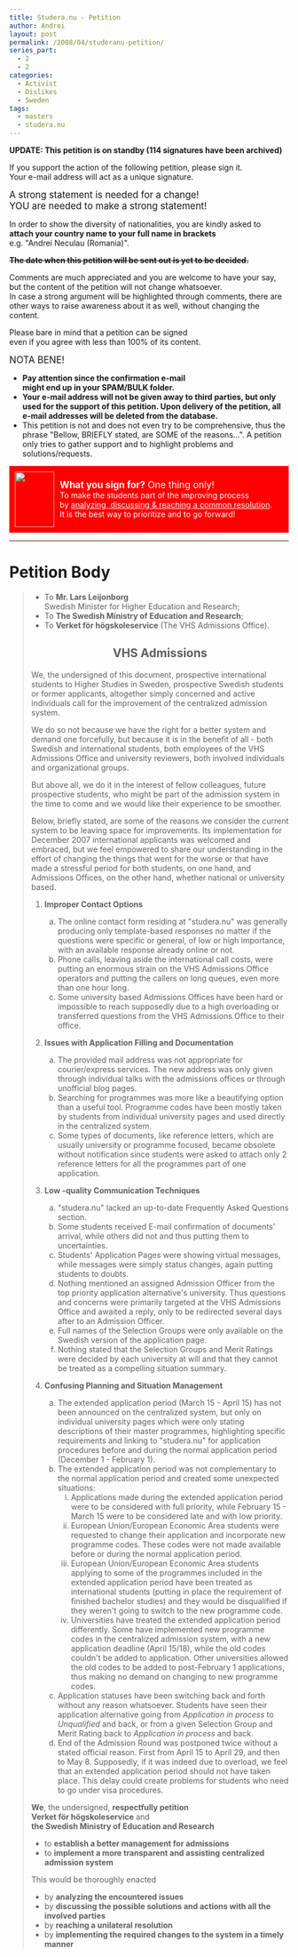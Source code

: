 ```yaml
---
title: Studera.nu - Petition
author: Andrei
layout: post
permalink: /2008/04/studeranu-petition/
series_part:
  - 2
  - 2
categories:
  - Activist
  - Dislikes
  - Sweden
tags:
  - masters
  - studera.nu
---
```

**UPDATE: This petition is on standby (114 signatures have been archived)**

If you support the action of the following petition, please sign it.  
Your e-mail address will act as a unique signature.

<big>A strong statement is needed for a change!<br /> YOU are needed to make a strong statement!</big>



In order to show the diversity of nationalities, you are kindly asked to  
**attach your country name to your full name in brackets**  
e.g. "Andrei Neculau (Romania)".

**<del datetime="2009-02-13T12:50:42+00:00">The date when this petition will be sent out is yet to be decided.</del>**

Comments are much appreciated and you are welcome to have your say,  
but the content of the petition will not change whatsoever.  
In case a strong argument will be highlighted through comments, there are other ways to raise awareness about it as well, without changing the content.

Please bare in mind that a petition can be signed  
even if you agree with less than 100% of its content.

<big>NOTA BENE!</big>

*   **Pay attention since the confirmation e-mail  
    might end up in your SPAM/BULK folder.**
*   **Your e-mail address will not be given away to third parties, but only used for the support of this petition. Upon delivery of the petition, all e-mail addresses will be deleted from the database.**
*   This petition is not and does not even try to be comprehensive, thus the phrase "Bellow, BRIEFLY stated, are SOME of the reasons...". A petition only tries to gather support and to highlight problems and solutions/requests.

<div style="background-color: #ff0000; color:#ffffff; padding:10px">
  <img style="float:left; padding-right:10px" title="Petition" src="http://blog.andreineculau.com/wp-content/uploads/2008/05/petition-stylo-1-2_thumb.jpg" alt="" width="71" height="100" /></p> <div style="float:left">
    <big><strong>What you sign for?</strong> One thing only!</big><br /> To make the students part of the improving process<br /> by <span style="text-decoration: underline;">analyzing, discussing & reaching a common resolution</span>.<br /> It is the best way to prioritize and to go forward!
  </div>
  
  <div style="clear:both">
  </div>
</div>

* * *

# Petition Body

> *   To **Mr. Lars Leijonborg**  
>     Swedish Minister for Higher Education and Research;
> *   To **The Swedish Ministry of Education and Research**;
> *   To **Verket för högskoleservice** (The VHS Admissions Office).
> 
> <h2 style="text-align:center">
>   VHS Admissions
> </h2>
> 
> We, the undersigned of this document, prospective international students to Higher Studies in Sweden, prospective Swedish students or former applicants, altogether simply concerned and active individuals call for the improvement of the centralized admission system.
> 
> We do so not because we have the right for a better system and demand one forcefully, but because it is in the benefit of all - both Swedish and international students, both employees of the VHS Admissions Office and university reviewers, both involved individuals and organizational groups.
> 
> But above all, we do it in the interest of fellow colleagues, future prospective students, who might be part of the admission system in the time to come and we would like their experience to be smoother.
> 
> Below, briefly stated, are some of the reasons we consider the current system to be leaving space for improvements. Its implementation for December 2007 international applicants was welcomed and embraced, but we feel empowered to share our understanding in the effort of changing the things that went for the worse or that have made a stressful period for both students, on one hand, and Admissions Offices, on the other hand, whether national or university based.
> 
> 1.  **Improper Contact Options** <ol type="a">
>       <li>
>         The online contact form residing at "studera.nu" was generally producing only template-based responses no matter if the questions were specific or general, of low or high importance, with an available response already online or not.
>       </li>
>       <li>
>         Phone calls, leaving aside the international call costs, were putting an enormous strain on the VHS Admissions Office operators and putting the callers on long queues, even more than one hour long.
>       </li>
>       <li>
>         Some university based Admissions Offices have been hard or impossible to reach supposedly due to a high overloading or transferred questions from the VHS Admissions Office to their office.
>       </li>
>     </ol>
> 
> 2.  **Issues with Application Filling and Documentation** <ol type="a">
>       <li>
>         The provided mail address was not appropriate for courier/express services. The new address was only given through individual talks with the admissions offices or through unofficial blog pages.
>       </li>
>       <li>
>         Searching for programmes was more like a beautifying option than a useful tool. Programme codes have been mostly taken by students from individual university pages and used directly in the centralized system.
>       </li>
>       <li>
>         Some types of documents, like reference letters, which are usually university or programme focused, became obsolete without notification since students were asked to attach only 2 reference letters for all the programmes part of one application.
>       </li>
>     </ol>
> 
> 3.  **Low -quality Communication Techniques** <ol type="a">
>       <li>
>         "studera.nu" lacked an up-to-date Frequently Asked Questions section.
>       </li>
>       <li>
>         Some students received E-mail confirmation of documents' arrival, while others did not and thus putting them to uncertainties.
>       </li>
>       <li>
>         Students' Application Pages were showing virtual messages, while messages were simply status changes, again putting students to doubts.
>       </li>
>       <li>
>         Nothing mentioned an assigned Admission Officer from the top priority application alternative's university. Thus questions and concerns were primarily targeted at the VHS Admissions Office and awaited a reply, only to be redirected several days after to an Admission Officer.
>       </li>
>       <li>
>         Full names of the Selection Groups were only available on the Swedish version of the application page.
>       </li>
>       <li>
>         Nothing stated that the Selection Groups and Merit Ratings were decided by each university at will and that they cannot be treated as a compelling situation summary.
>       </li>
>     </ol>
> 
> 4.  **Confusing Planning and Situation Management** <ol type="a">
>       <li>
>         The extended application period (March 15 - April 15) has not been announced on the centralized system, but only on individual university pages which were only stating descriptions of their master programmes, highlighting specific requirements and linking to "studera.nu" for application procedures before and during the normal application period (December 1 - February 1).
>       </li>
>       <li>
>         The extended application period was not complementary to the normal application period and created some unexpected situations: <ol type="i">
>           <li>
>             Applications made during the extended application period were to be considered with full priority, while February 15 - March 15 were to be considered late and with low priority.
>           </li>
>           <li>
>             European Union/European Economic Area students were requested to change their application and incorporate new programme codes. These codes were not made available before or during the normal application period.
>           </li>
>           <li>
>             European Union/European Economic Area students applying to some of the programmes included in the extended application period have been treated as international students (putting in place the requirement of finished bachelor studies) and they would be disqualified if they weren't going to switch to the new programme code.
>           </li>
>           <li>
>             Universities have treated the extended application period differently. Some have implemented new programme codes in the centralized admission system, with a new application deadline (April 15/18), while the old codes couldn't be added to application. Other universities allowed the old codes to be added to post-February 1 applications, thus making no demand on changing to new programme codes.
>           </li>
>         </ol>
>       </li>
>       
>       <li>
>         Application statuses have been switching back and forth without any reason whatsoever. Students have seen their application alternative going from <em>Application in process</em> to <em>Unqualified</em> and back, or from a given Selection Group and Merit Rating back to <em>Application in process</em> and back.
>       </li>
>       <li>
>         End of the Admission Round was postponed twice without a stated official reason. First from April 15 to April 29, and then to May 8. Supposedly, if it was indeed due to overload, we feel that an extended application period should not have taken place. This delay could create problems for students who need to go under visa procedures.
>       </li>
>     </ol>
> 
> **We**, the undersigned, **respectfully petition**  
> **Verket för högskoleservice** and  
> **the Swedish Ministry of Education and Research**
> 
> *   to **establish a better management for admissions**
> *   to **implement a more transparent and assisting centralized admission system**
> 
> This would be thoroughly enacted
> 
> *   by **analyzing the encountered issues**
> *   by **discussing the possible solutions and actions with all the involved parties**
> *   by **reaching a unilateral resolution**
> *   by **implementing the required changes to the system in a timely manner**